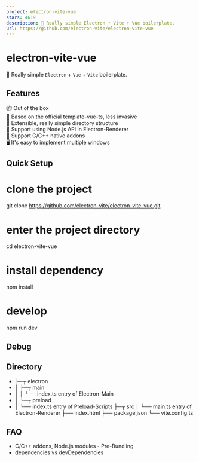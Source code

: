 ```yaml
---
project: electron-vite-vue
stars: 4619
description: 🥳 Really simple Electron + Vite + Vue boilerplate.
url: https://github.com/electron-vite/electron-vite-vue
---
```


electron-vite-vue
=================

🥳 Really simple `Electron` + `Vue` + `Vite` boilerplate.

Features
--------

📦 Out of the box  
🎯 Based on the official template-vue-ts, less invasive  
🌱 Extensible, really simple directory structure  
💪 Support using Node.js API in Electron-Renderer  
🔩 Support C/C++ native addons  
🖥 It's easy to implement multiple windows

Quick Setup
-----------

# clone the project
git clone https://github.com/electron-vite/electron-vite-vue.git

# enter the project directory
cd electron-vite-vue

# install dependency
npm install

# develop
npm run dev

Debug
-----

Directory
---------

+ ├─┬ electron
+ │ ├─┬ main
+ │ │ └── index.ts    entry of Electron-Main
+ │ └─┬ preload
+ │   └── index.ts    entry of Preload-Scripts
  ├─┬ src
  │ └── main.ts       entry of Electron-Renderer
  ├── index.html
  ├── package.json
  └── vite.config.ts

FAQ
---

-   C/C++ addons, Node.js modules - Pre-Bundling
-   dependencies vs devDependencies
